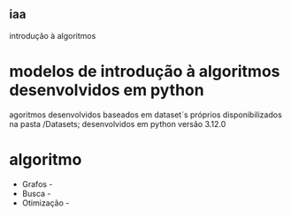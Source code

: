 ## iaa
introdução à algoritmos
# modelos de introdução à algoritmos desenvolvidos em python
agoritmos desenvolvidos baseados em dataset´s próprios disponibilizados na pasta /Datasets;
desenvolvidos em python versão 3.12.0
# algoritmo
- Grafos -
- Busca  -
- Otimização -
  

